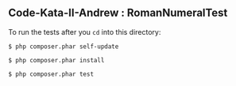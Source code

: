 Code-Kata-II-Andrew : **RomanNumeralTest**
-------------------------------------

To run the tests after you ``cd`` into this directory:

```$ php composer.phar self-update```

```$ php composer.phar install```

```$ php composer.phar test```
